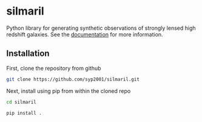 # silmaril
Python library for generating synthetic observations of strongly lensed high redshift galaxies. 
See the [documentation](https://silmaril.readthedocs.io/) for more information.

## Installation

First, clone the repository from github

```bash
git clone https://github.com/syp2001/silmaril.git
```

Next, install using pip from within the cloned repo

```bash
cd silmaril
```

```bash
pip install .
```